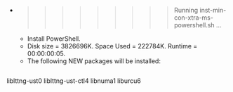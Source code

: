 * >>>>>>>>> Running inst-min-con-xtra-ms-powershell.sh ...
  * Install PowerShell.
  * Disk size = 3826696K. Space Used = 222784K. Runtime = 00:00:00:05.
  * The following NEW packages will be installed:
  ```bash
liblttng-ust0 liblttng-ust-ctl4 libnuma1 liburcu6
  ```
